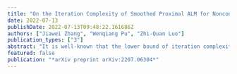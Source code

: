 ```yaml
---
title: "On the Iteration Complexity of Smoothed Proximal ALM for Nonconvex Optimization Problem with Convex Constraints"
date: 2022-07-13
publishDate: 2022-07-13T09:48:22.161686Z
authors: ["Jiawei Zhang", "Wenqiang Pu", "Zhi-Quan Luo"]
publication_types: ["3"]
abstract: "It is well-known that the lower bound of iteration complexity for solving nonconvex unconstrained optimization problems is $Omega(1/epsilon^2)$, which can be achieved by standard gradient descent algorithm when the objective function is smooth. This lower bound still holds for nonconvex constrained problems, while it is still unknown whether a first-order method can achieve this lower bound. In this paper, we show that a simple single-loop first-order algorithm called smoothed proximal augmented Lagrangian method (ALM) can achieve such iteration complexity lower bound. The key technical contribution is a strong local error bound for a general convex constrained problem, which is of independent interest."
featured: false
publication: "*arXiv preprint arXiv:2207.06304*"
---
```


